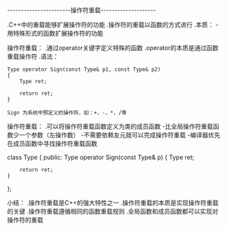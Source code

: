 -----------------------操作符重载--------------------

.C++中的重载能够扩展操作符的功能
.操作符的重载以函数的方式进行
.本质：
  -用特殊形式的函数扩展操作符的功能

操作符重载：
.通过operator关键字定义特殊的函数
.operator的本质是通过函数重载操作符
.语法：

    Type operator Sign(const Type& p1, const Type& p2)
    {
        Type ret;

        return ret;
    }

    Sign 为系统中预定义的操作符，如：+，-，*，/等

操作符重载：
.可以将操作符重载函数定义为类的成员函数
  -比全局操作符重载函数少一个参数（左操作数）
  -不需要依赖友元就可以完成操作符重载
  -编译器优先在成员函数中寻找操作符重载函数

class Type
{
public:
    Type operator Sign(const Type& p)
    {
        Type ret;

        return ret;
    }
};


小结：
.操作符重载是C++的强大特性之一
.操作符重载的本质是实现操作符重载的关键
.操作符重载遵循相同的函数重载规则
.全局函数和成员函数都可以实现对操作符的重载
